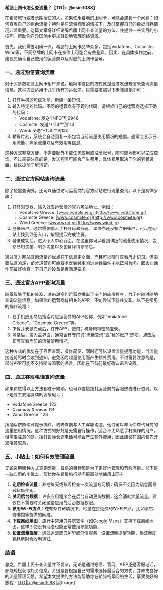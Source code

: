 **希腊上网卡怎么查流量？【TG💪+ @esim1088】**

在希腊旅行或者长期居住的人，如果使用当地的上网卡，可能会遇到一个问题：如何查看自己的剩余流量？特别是在流量有限的情况下，及时掌握自己的数据消耗情况非常重要。这篇文章将详细讲解希腊上网卡查流量的方法，并提供一些实用的小技巧，帮助你在异国他乡更加轻松地管理网络资源。

首先，我们需要明确一点，希腊的上网卡品牌众多，包括Vodafone、Cosmote、Wind等，不同品牌的上网卡在操作上可能会有些差异。因此，在具体操作之前，建议先确认自己使用的运营商以及对应的上网卡型号。

### **一、通过短信查询流量**

对于大多数希腊上网卡用户来说，最简单直接的方式就是通过发送短信来查询流量信息。这种方法适用于几乎所有的运营商，只需要按照以下步骤操作即可：

1. 打开手机的短信功能，新建一条短信。
2. 输入特定的代码。不同的运营商有不同的代码，请根据自己的运营商选择正确的代码：
   - Vodafone: 发送“INFO”到6946
   - Cosmote: 发送“*114#”到114
   - Wind: 发送“*123#”到123
3. 稍等片刻，系统会自动回复一条包含当前流量使用情况的短信。通常会显示已用流量、剩余流量以及有效期等信息。

这种方式非常方便，不需要额外下载任何应用或注册账号，随时随地都可以完成查询。不过需要注意的是，发送短信可能会产生费用，具体费用取决于你的套餐设置，建议提前了解清楚。

### **二、通过官方网站查询流量**

除了短信查询外，还可以通过访问运营商的官方网站进行流量查询。以下是具体步骤：

1. 打开浏览器，输入对应运营商的官方网站地址。例如：
   - Vodafone Greece: [www.vodafone.gr](http://www.vodafone.gr)
   - Cosmote Greece: [www.cosmote.gr](http://www.cosmote.gr)
   - Wind Greece: [www.wind.gr](http://www.wind.gr)
2. 登录账户。通常需要输入手机号码和密码。如果你还没有注册账户，可以在网站上找到注册入口，按照提示完成注册。
3. 登录成功后，进入个人中心页面。在这里你可以看到详细的流量使用情况，包括已用流量、剩余流量以及套餐详情等信息。

通过官方网站查询流量的优点在于信息更全面，而且可以随时查看历史记录。但需要注意的是，部分运营商可能要求安装特定的浏览器插件才能正常访问，因此在操作前最好检查一下自己的设备是否满足要求。

### **三、通过官方APP查询流量**

随着智能手机的普及，越来越多的运营商推出了专门的应用程序，供用户随时随地查询流量信息。如果你的运营商有相关的APP，不妨尝试下载并安装。以下是常见的操作流程：

1. 在手机应用商店搜索对应运营商的APP名称，例如“Vodafone Greece”、“Cosmote Greece”等。
2. 下载并安装完成后，打开APP，使用手机号码和密码登录。
3. 登录后，进入主界面，通常会有专门的“流量查询”或“我的账户”选项，点击后即可查看当前的流量使用情况。

这种方式的优势在于界面直观，操作简便，同时还可以设置流量提醒功能，当流量接近耗尽时会收到通知，避免因为超量使用而产生额外费用。不过需要注意的是，部分APP可能不支持所有国家的语言，因此在下载前最好确认语言设置。

### **四、通过客服电话查询流量**

如果你觉得以上方法都过于繁琐，也可以直接拨打运营商的客服热线进行咨询。以下是各主要运营商的客服电话：

- Vodafone Greece: 123
- Cosmote Greece: 114
- Wind Greece: 123

拨通后按照语音提示操作，或者直接与人工客服沟通，他们可以帮助你查询当前的流量使用情况。这种方式的好处是无需自行操作，适合不太熟悉手机操作的用户。但需要注意的是，拨打国际长途电话可能会产生额外费用，因此建议在国内预先开通漫游服务。

### **五、小贴士：如何有效管理流量**

无论采用哪种方式查询流量，最终的目标都是为了更好地管理和节约流量。以下是一些实用的小贴士，帮助你在希腊旅行期间更高效地使用上网卡：

1. **定期检查流量**：养成每天或每周检查一次流量的习惯，确保不会因为疏忽而导致超额使用。
2. **关闭后台数据**：许多应用程序会在后台自动更新数据，这会消耗大量流量。建议在不需要时关闭这些应用的后台数据权限。
3. **使用Wi-Fi热点**：在有条件的情况下，尽量连接免费的Wi-Fi热点，比如酒店、咖啡馆等提供的网络。
4. **下载离线地图**：旅行中常用的导航软件（如Google Maps）支持下载离线地图，这样即使没有网络也能正常使用导航功能。
5. **设置流量提醒**：通过运营商的APP或短信服务，设置流量提醒功能，当流量即将耗尽时会收到通知。

### **结语**

总之，希腊上网卡查流量并不复杂，无论是通过短信、官网、APP还是客服电话，都能轻松获取相关信息。关键是要根据自己的需求选择最适合的方式，并养成良好的流量管理习惯。希望本文提供的方法能帮助你在希腊畅享网络生活，享受美好的旅程！[[TG💪+ @esim1088](https://t.me/s/esim1088) ![Image](https://i.postimg.cc/4NQfJmqS/Snipaste-2025-05-13-00-14-12.png)]